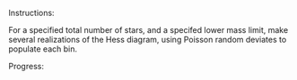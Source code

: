 Instructions:

For a specified total number of stars, and a specifed lower mass limit, make
several realizations of the Hess diagram, using Poisson random deviates to
populate each bin.

Progress:
